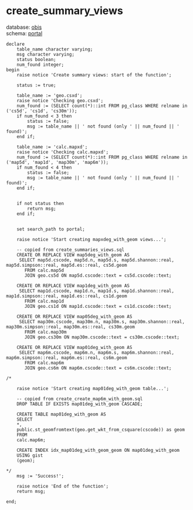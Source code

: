 # create_summary_views
database: [obis](../)  
schema: [portal](portal)  

    
    declare
    	table_name character varying;
    	msg character varying;
    	status boolean;
    	num_found integer;
    begin
    	raise notice 'Create summary views: start of the function'; 
    	
    	status := true;
    	
    	table_name := 'geo.csxd';
    	raise notice 'Checking geo.csxd'; 
    	num_found := (SELECT count(*)::int FROM pg_class WHERE relname in ('cs5d', 'cs1d', 'cs30m'));
        if num_found < 3 then
    		status := false;
    	    msg := table_name || ' not found (only ' || num_found || ' found)';
        end if;
        
    	table_name := 'calc.mapxd';
    	raise notice 'Checking calc.mapxd'; 
    	num_found := (SELECT count(*)::int FROM pg_class WHERE relname in ('map5d', 'map1d', 'map30m', 'map6m'));
        if num_found < 4 then
    		status := false;
    	    msg := table_name || ' not found (only ' || num_found || ' found)';
        end if;
    
    
    	if not status then
    		return msg;
    	end if;
    	
    	
    	set search_path to portal;
    	
    	raise notice 'Start creating mapxdeg_with_geom views...'; 
    	
    	-- copied from create_summaries_views.sql
    	CREATE OR REPLACE VIEW map5deg_with_geom AS 
    	 SELECT map5d.cscode, map5d.n, map5d.s, map5d.shannon::real, map5d.simpson::real, map5d.es::real, cs5d.geom
    	   FROM calc.map5d
    	   JOIN geo.cs5d ON map5d.cscode::text = cs5d.cscode::text;
    	
    	CREATE OR REPLACE VIEW map1deg_with_geom AS 
    	 SELECT map1d.cscode, map1d.n, map1d.s, map1d.shannon::real, map1d.simpson::real, map1d.es::real, cs1d.geom
    	   FROM calc.map1d
    	   JOIN geo.cs1d ON map1d.cscode::text = cs1d.cscode::text;
    	
    	CREATE OR REPLACE VIEW map05deg_with_geom AS 
    	 SELECT map30m.cscode, map30m.n, map30m.s, map30m.shannon::real, map30m.simpson::real, map30m.es::real, cs30m.geom
    	   FROM calc.map30m
    	   JOIN geo.cs30m ON map30m.cscode::text = cs30m.cscode::text;
    
    	CREATE OR REPLACE VIEW map01deg_with_geom AS 
    	 SELECT map6m.cscode, map6m.n, map6m.s, map6m.shannon::real, map6m.simpson::real, map6m.es::real, cs6m.geom
    	   FROM calc.map6m
    	   JOIN geo.cs6m ON map6m.cscode::text = cs6m.cscode::text;
    
    /*
    	
    	raise notice 'Start creating map01deg_with_geom table...'; 
    	
    	-- copied from create_create_map6m_with_geom.sql
    	DROP TABLE IF EXISTS map01deg_with_geom CASCADE;
    	
    	CREATE TABLE map01deg_with_geom AS
    	SELECT
    	*, 
    	public.st_geomfromtext(geo.get_wkt_from_csquare(cscode)) as geom
    	FROM
    	calc.map6m;
    	
    	CREATE INDEX idx_map01deg_with_geom_geom ON map01deg_with_geom
    	USING gist
    	(geom);
    	
    */	
    	msg := 'Success!';
    	
    	raise notice 'End of the function'; 
    	return msg;
    		
    end;

